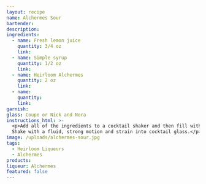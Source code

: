 ```yaml
---
layout: recipe
name: Alchermes Sour
bartender:
description:
ingredients:
  - name: Fresh lemon juice
    quantity: 3/4 oz
    link:
  - name: Simple syrup
    quantity: 1/2 oz
    link:
  - name: Heirloom Alchermes
    quantity: 2 oz
    link:
  - name:
    quantity:
    link:
garnish:
glass: Coupe or Nick and Nora
instructions_html: >-
  <p>Add all of the ingredients to a cocktail shaker and then fill with ice.
  Shake with a fluid, strong motion and strain into cocktail glass.</p>
image: /uploads/alchermes-sour.jpg
tags:
  - Heirloom Liqueurs
  - Alchermes
products:
liqueur: Alchermes
featured: false
---
```


